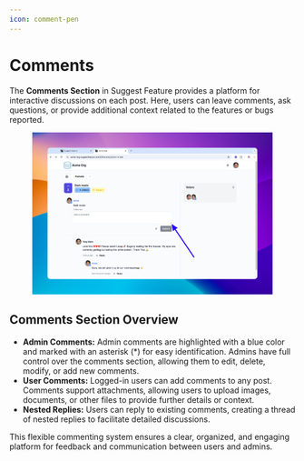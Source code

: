 ```yaml
---
icon: comment-pen
---
```


# Comments

The **Comments Section** in Suggest Feature provides a platform for interactive discussions on each post. Here, users can leave comments, ask questions, or provide additional context related to the features or bugs reported.

<figure><img src="../../.gitbook/assets/image (14).png" alt=""><figcaption></figcaption></figure>

## Comments Section Overview

* **Admin Comments:** Admin comments are highlighted with a blue color and marked with an asterisk (\*) for easy identification. Admins have full control over the comments section, allowing them to edit, delete, modify, or add new comments.
* **User Comments:** Logged-in users can add comments to any post. Comments support attachments, allowing users to upload images, documents, or other files to provide further details or context.
* **Nested Replies:** Users can reply to existing comments, creating a thread of nested replies to facilitate detailed discussions.

This flexible commenting system ensures a clear, organized, and engaging platform for feedback and communication between users and admins.
